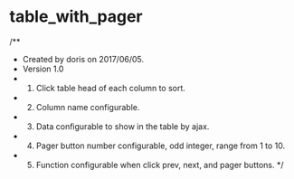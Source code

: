 # table_with_pager
/**
 * Created by doris on 2017/06/05.
 * Version 1.0
 * 1. Click table head of each column to sort.
 * 2. Column name configurable.
 * 3. Data configurable to show in the table by ajax.
 * 4. Pager button number configurable, odd integer, range from 1 to 10.
 * 5. Function configurable when click prev, next, and pager buttons.
 */
